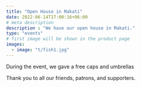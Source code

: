 ```yaml
---
title: "Open House in Makati"
date: 2022-06-14T17:00:16+06:00
# meta description
description : "We have our open house in Makati."
type: "events"
# first image will be shown in the product page
images:
  - image: "t/fish1.jpg"
---
```



During the event, we gave a free caps and umbrellas


Thank you to all our friends, patrons, and supporters.  